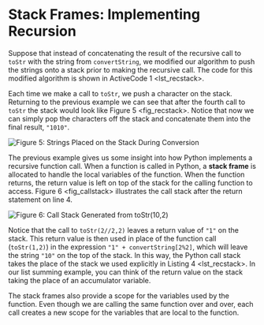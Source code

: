 Stack Frames: Implementing Recursion
====================================

Suppose that instead of concatenating the result of the recursive call
to `toStr` with the string from `convertString`, we modified our
algorithm to push the strings onto a stack prior to making the recursive
call. The code for this modified algorithm is shown in
ActiveCode 1 &lt;lst\_recstack&gt;.

Each time we make a call to `toStr`, we push a character on the stack.
Returning to the previous example we can see that after the fourth call
to `toStr` the stack would look like Figure 5 &lt;fig\_recstack&gt;.
Notice that now we can simply pop the characters off the stack and
concatenate them into the final result, `"1010"`.

![Figure 5: Strings Placed on the Stack During
Conversion](Figures/recstack.png)

The previous example gives us some insight into how Python implements a
recursive function call. When a function is called in Python, a **stack
frame** is allocated to handle the local variables of the function. When
the function returns, the return value is left on top of the stack for
the calling function to access. Figure 6 &lt;fig\_callstack&gt;
illustrates the call stack after the return statement on line 4.

![Figure 6: Call Stack Generated from
`toStr(10,2)`](Figures/newcallstack.png)

Notice that the call to `toStr(2//2,2)` leaves a return value of `"1"`
on the stack. This return value is then used in place of the function
call (`toStr(1,2)`) in the expression `"1" + convertString[2%2]`, which
will leave the string `"10"` on the top of the stack. In this way, the
Python call stack takes the place of the stack we used explicitly in
Listing 4 &lt;lst\_recstack&gt;. In our list summing example, you can
think of the return value on the stack taking the place of an
accumulator variable.

The stack frames also provide a scope for the variables used by the
function. Even though we are calling the same function over and over,
each call creates a new scope for the variables that are local to the
function.
